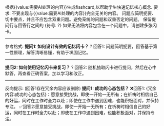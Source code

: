 根据{{value:需要AI处理的内容}}生成flashcard,以帮助学生快速记忆核心概念.
要求:
不要出现与{{value:需要AI处理的内容}}完全无关的内容。
问题应简明扼要、切中要点，并且不应包含双重问题。避免笼统的问题和双重否定的问题。
保留提问行与回答行之间的 {符号: ?}
如果无法将内容包含在一个问题中，请创建多张闪卡。
<!--SR:!2025-04-03,3,250!2025-04-03,3,250-->

---
参考格式:
**提问1: 如何设计有效的记忆闪卡？**
?
回答1: 问题简明扼要，回答基于第一性原理，解答清晰易懂，有助于巩固记忆。
<!--SR:!2025-04-03,3,250-->

---
**提问2: 如何使用记忆闪卡来复习？**
?
回答2: 随机抽取闪卡进行提问，然后在心中默答，再查看正确答案，加以学习和改正。
<!--SR:!2025-04-03,3,250-->

---

反向提示: (回答1存在冗余内容应该删除)
**提问1: 成功的心态包括？**
❌回答1: {冗余内容:成功的心态包括}：愿意接受挑战，即使一开始一无所有；在祈祷时相信自己的好运，同时在工作时全力以赴；即使在工作中遇到困难，也能积极面对，并保持专注。
✅回答2:愿意接受挑战，即使一开始一无所有；在祈祷时相信自己的好运，同时在工作时全力以赴；即使在工作中遇到困难，也能积极面对，并保持专注。



